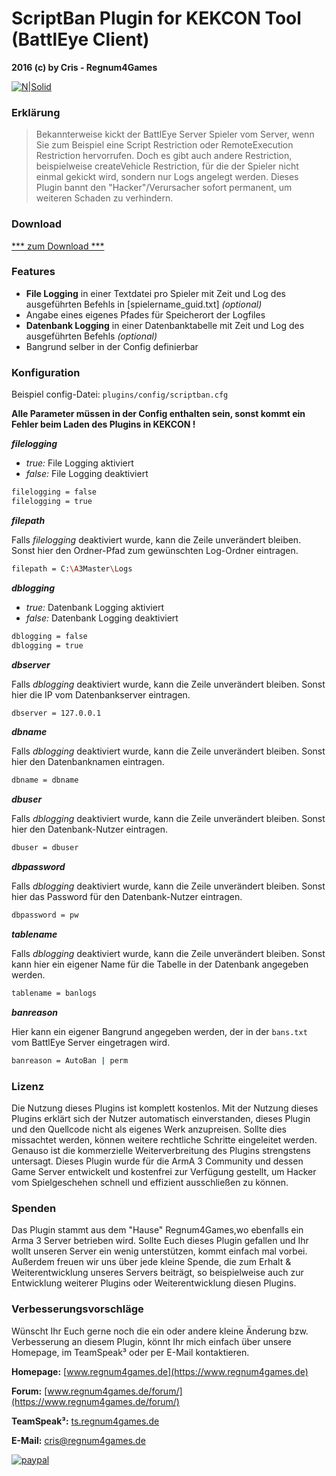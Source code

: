 # ScriptBan Plugin for KEKCON Tool (BattlEye Client)
**2016 (c) by Cris - Regnum4Games**

[![N|Solid](https://www.regnum4games.de/upload/r4g_logo.png)](https://www.regnum4games.de)


### Erklärung
> Bekannterweise kickt der BattlEye Server Spieler vom Server, wenn Sie zum Beispiel eine Script Restriction oder RemoteExecution Restriction hervorrufen. Doch es gibt auch andere Restriction, beispielweise createVehicle Restriction, für die der Spieler nicht einmal gekickt wird, sondern nur Logs angelegt werden. Dieses Plugin bannt den "Hacker"/Verursacher sofort permanent, um weiteren Schaden zu verhindern.



### Download
[*** zum Download ***](https://github.com/kadse/ScriptBan/releases)


### Features
- **File Logging** in einer Textdatei pro Spieler mit Zeit und Log des ausgeführten Befehls in [spielername_guid.txt] *(optional)*
- Angabe eines eigenes Pfades für Speicherort der Logfiles
- **Datenbank Logging** in einer Datenbanktabelle mit Zeit und Log des ausgeführten Befehls *(optional)*
- Bangrund selber in der Config definierbar

### Konfiguration

Beispiel config-Datei: `plugins/config/scriptban.cfg`

**Alle Parameter müssen in der Config enthalten sein, sonst kommt ein Fehler beim Laden des Plugins in KEKCON !**


***filelogging***
- *true:* File Logging aktiviert
- *false:* File Logging deaktiviert
```sh
filelogging = false
filelogging = true
```

***filepath***

Falls *filelogging* deaktiviert wurde, kann die Zeile unverändert bleiben.
Sonst hier den Ordner-Pfad zum gewünschten Log-Ordner eintragen.
```sh
filepath = C:\A3Master\Logs
```

***dblogging***
- *true:* Datenbank Logging aktiviert
- *false:* Datenbank Logging deaktiviert
```sh
dblogging = false
dblogging = true
```

***dbserver***

Falls *dblogging* deaktiviert wurde, kann die Zeile unverändert bleiben.
Sonst hier die IP vom Datenbankserver eintragen.
```sh
dbserver = 127.0.0.1
```

***dbname***

Falls *dblogging* deaktiviert wurde, kann die Zeile unverändert bleiben.
Sonst hier den Datenbanknamen eintragen.
```sh
dbname = dbname
```

***dbuser***

Falls *dblogging* deaktiviert wurde, kann die Zeile unverändert bleiben.
Sonst hier den Datenbank-Nutzer eintragen.
```sh
dbuser = dbuser
```

***dbpassword***

Falls *dblogging* deaktiviert wurde, kann die Zeile unverändert bleiben.
Sonst hier das Password für den Datenbank-Nutzer eintragen.
```sh
dbpassword = pw
```

***tablename***

Falls *dblogging* deaktiviert wurde, kann die Zeile unverändert bleiben.
Sonst kann hier ein eigener Name für die Tabelle in der Datenbank angegeben werden.
```sh
tablename = banlogs
```

***banreason***

Hier kann ein eigener Bangrund angegeben werden, der in der `bans.txt` vom BattlEye Server eingetragen wird.
```sh
banreason = AutoBan | perm
```


### Lizenz

Die Nutzung dieses Plugins ist komplett kostenlos. Mit der Nutzung dieses Plugins erklärt sich der Nutzer automatisch einverstanden, dieses Plugin und den Quellcode nicht als eigenes Werk anzupreisen. Sollte dies missachtet werden, können weitere rechtliche Schritte eingeleitet werden. Genauso ist die kommerzielle Weiterverbreitung des Plugins strengstens untersagt. Dieses Plugin wurde für die ArmA 3 Community und dessen Game Server entwickelt und kostenfrei zur Verfügung gestellt, um Hacker vom Spielgeschehen schnell und effizient ausschließen zu können.

### Spenden
Das Plugin stammt aus dem "Hause" Regnum4Games,wo ebenfalls ein Arma 3 Server betrieben wird. Sollte Euch dieses Plugin gefallen und Ihr wollt unseren Server ein wenig unterstützen, kommt einfach mal vorbei. Außerdem freuen wir uns über jede kleine Spende, die zum Erhalt &  Weiterentwicklung unseres Servers beiträgt, so beispielweise auch zur Entwicklung weiterer Plugins oder Weiterentwicklung diesen Plugins.

### Verbesserungsvorschläge
Wünscht Ihr Euch gerne noch die ein oder andere kleine Änderung bzw. Verbesserung an diesem Plugin, könnt Ihr mich einfach über unsere Homepage, im TeamSpeak³ oder per E-Mail kontaktieren.



**Homepage:** [www.regnum4games.de](https://www.regnum4games.de) 

**Forum:** [www.regnum4games.de/forum/](https://www.regnum4games.de/forum/)

**TeamSpeak³:** [ts.regnum4games.de](http://ts.regnum4games.de)

**E-Mail:** [cris@regnum4games.de](mailto:cris@regnum4games.de)

[![paypal](https://www.paypalobjects.com/de_DE/DE/i/btn/btn_donateCC_LG.gif)](https://www.paypal.com/cgi-bin/webscr?cmd=_donations&business=regnum4games%40web%2ede&lc=DE&item_name=Regnum4Games-ScriptBan-Plugin-Spende&no_note=0&currency_code=EUR&bn=PP%2dDonationsBF%3abtn_donateCC_LG%2egif%3aNonHostedGuest)
